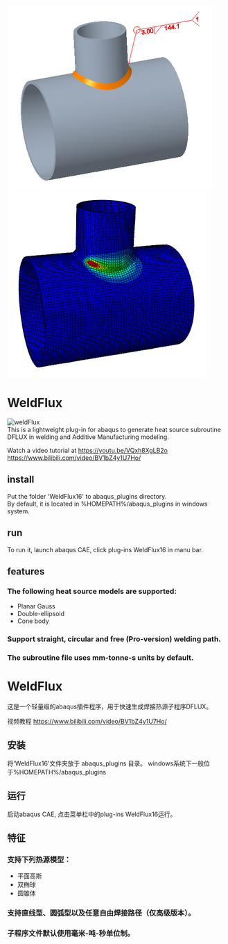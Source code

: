 ![arc](https://github.com/cheneyjin/welding_dflux_subroutine/blob/main/creoweld.png)
![result](https://github.com/cheneyjin/welding_dflux_subroutine/blob/main/result.png)
# WeldFlux
![weldFlux](https://img.shields.io/badge/cheneyjin-weldFlux1.6-brightgreen)  
This is a lightweight plug-in for abaqus to generate heat source subroutine DFLUX in welding and Additive Manufacturing modeling.

Watch a video tutorial at https://youtu.be/VQxh8XgLB2o https://www.bilibili.com/video/BV1bZ4y1U7Ho/

## install
Put the folder 'WeldFlux16' to abaqus_plugins directory.  
By default, it is located in %HOMEPATH%/abaqus_plugins in windows system.
## run
To run it, launch abaqus CAE, click plug-ins WeldFlux16 in manu bar.
## features
### The following heat source models are supported:
-  Planar Gauss
-  Double-ellipsoid
-  Cone body 
### Support straight, circular and **free (Pro-version) welding path**.
### The subroutine file uses mm-tonne-s units by default.




# WeldFlux
这是一个轻量级的abaqus插件程序，用于快速生成焊接热源子程序DFLUX。

视频教程 https://www.bilibili.com/video/BV1bZ4y1U7Ho/

## 安装
将'WeldFlux16'文件夹放于 abaqus_plugins 目录。
windows系统下一般位于%HOMEPATH%/abaqus_plugins
## 运行
启动abaqus CAE, 点击菜单栏中的plug-ins WeldFlux16运行。
## 特征
### 支持下列热源模型：
-  平面高斯
-  双椭球
-  圆锥体

### 支持直线型、圆弧型以及**任意自由焊接路径（仅高级版本）**。
### 子程序文件默认使用毫米-吨-秒单位制。
